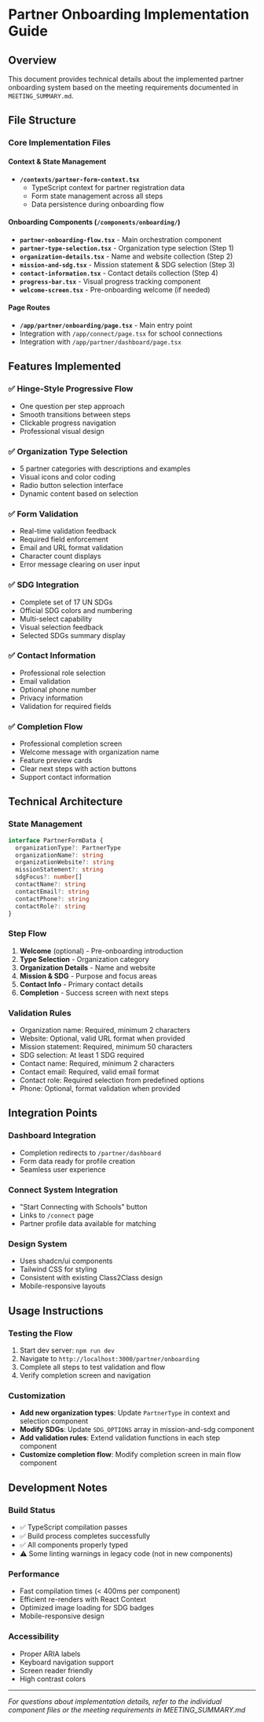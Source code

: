 # Partner Onboarding Implementation Guide

## Overview
This document provides technical details about the implemented partner onboarding system based on the meeting requirements documented in `MEETING_SUMMARY.md`.

## File Structure

### Core Implementation Files

#### Context & State Management
- **`/contexts/partner-form-context.tsx`**
  - TypeScript context for partner registration data
  - Form state management across all steps
  - Data persistence during onboarding flow

#### Onboarding Components (`/components/onboarding/`)
- **`partner-onboarding-flow.tsx`** - Main orchestration component
- **`partner-type-selection.tsx`** - Organization type selection (Step 1)
- **`organization-details.tsx`** - Name and website collection (Step 2) 
- **`mission-and-sdg.tsx`** - Mission statement & SDG selection (Step 3)
- **`contact-information.tsx`** - Contact details collection (Step 4)
- **`progress-bar.tsx`** - Visual progress tracking component
- **`welcome-screen.tsx`** - Pre-onboarding welcome (if needed)

#### Page Routes
- **`/app/partner/onboarding/page.tsx`** - Main entry point
- Integration with `/app/connect/page.tsx` for school connections
- Integration with `/app/partner/dashboard/page.tsx`

## Features Implemented

### ✅ Hinge-Style Progressive Flow
- One question per step approach
- Smooth transitions between steps
- Clickable progress navigation
- Professional visual design

### ✅ Organization Type Selection
- 5 partner categories with descriptions and examples
- Visual icons and color coding
- Radio button selection interface
- Dynamic content based on selection

### ✅ Form Validation
- Real-time validation feedback
- Required field enforcement
- Email and URL format validation
- Character count displays
- Error message clearing on user input

### ✅ SDG Integration
- Complete set of 17 UN SDGs
- Official SDG colors and numbering
- Multi-select capability
- Visual selection feedback
- Selected SDGs summary display

### ✅ Contact Information
- Professional role selection
- Email validation
- Optional phone number
- Privacy information
- Validation for required fields

### ✅ Completion Flow
- Professional completion screen
- Welcome message with organization name
- Feature preview cards
- Clear next steps with action buttons
- Support contact information

## Technical Architecture

### State Management
```typescript
interface PartnerFormData {
  organizationType?: PartnerType
  organizationName?: string
  organizationWebsite?: string
  missionStatement?: string
  sdgFocus?: number[]
  contactName?: string
  contactEmail?: string
  contactPhone?: string
  contactRole?: string
}
```

### Step Flow
1. **Welcome** (optional) - Pre-onboarding introduction
2. **Type Selection** - Organization category
3. **Organization Details** - Name and website
4. **Mission & SDG** - Purpose and focus areas  
5. **Contact Info** - Primary contact details
6. **Completion** - Success screen with next steps

### Validation Rules
- Organization name: Required, minimum 2 characters
- Website: Optional, valid URL format when provided
- Mission statement: Required, minimum 50 characters
- SDG selection: At least 1 SDG required
- Contact name: Required, minimum 2 characters
- Contact email: Required, valid email format
- Contact role: Required selection from predefined options
- Phone: Optional, format validation when provided

## Integration Points

### Dashboard Integration
- Completion redirects to `/partner/dashboard`
- Form data ready for profile creation
- Seamless user experience

### Connect System Integration  
- "Start Connecting with Schools" button
- Links to `/connect` page
- Partner profile data available for matching

### Design System
- Uses shadcn/ui components
- Tailwind CSS for styling
- Consistent with existing Class2Class design
- Mobile-responsive layouts

## Usage Instructions

### Testing the Flow
1. Start dev server: `npm run dev`
2. Navigate to `http://localhost:3000/partner/onboarding`
3. Complete all steps to test validation and flow
4. Verify completion screen and navigation

### Customization
- **Add new organization types**: Update `PartnerType` in context and selection component
- **Modify SDGs**: Update `SDG_OPTIONS` array in mission-and-sdg component
- **Add validation rules**: Extend validation functions in each step component
- **Customize completion flow**: Modify completion screen in main flow component

## Development Notes

### Build Status
- ✅ TypeScript compilation passes
- ✅ Build process completes successfully
- ✅ All components properly typed
- ⚠️ Some linting warnings in legacy code (not in new components)

### Performance
- Fast compilation times (< 400ms per component)
- Efficient re-renders with React Context
- Optimized image loading for SDG badges
- Mobile-responsive design

### Accessibility
- Proper ARIA labels
- Keyboard navigation support
- Screen reader friendly
- High contrast colors

---
*For questions about implementation details, refer to the individual component files or the meeting requirements in MEETING_SUMMARY.md*